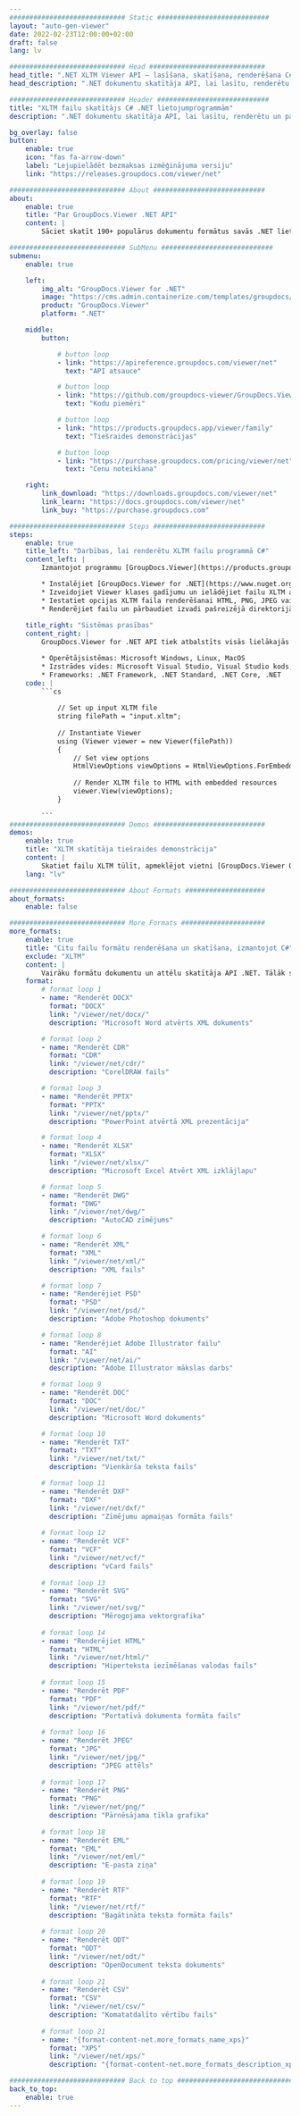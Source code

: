```yaml
---
############################# Static ############################
layout: "auto-gen-viewer"
date: 2022-02-23T12:00:00+02:00
draft: false
lang: lv

############################# Head #############################
head_title: ".NET XLTM Viewer API — lasīšana, skatīšana, renderēšana C# VB.NET"
head_description: ".NET dokumentu skatītāja API, lai lasītu, renderētu un parādītu XLTM jebkura veida C#, ASP.NET, VB.NET un .NET Core lietojumprogrammās."

############################# Header ############################
title: "XLTM failu skatītājs C# .NET lietojumprogrammām" 
description: ".NET dokumentu skatītāja API, lai lasītu, renderētu un parādītu XLTM failu jebkura veida C#, ASP.NET, VB.NET un .NET Core lietojumprogrammās. Skatiet renderētos failus ar patiesu formatējumu un izkārtojumu HTML5, PDF formātā vai kā attēlu, izmantojot dažas koda rindiņas." 

bg_overlay: false
button:
    enable: true
    icon: "fas fa-arrow-down"
    label: "Lejupielādēt bezmaksas izmēģinājuma versiju"
    link: "https://releases.groupdocs.com/viewer/net"

############################# About ############################
about:
    enable: true
    title: "Par GroupDocs.Viewer .NET API" 
    content: |
        Sāciet skatīt 190+ populārus dokumentu formātus savās .NET lietojumprogrammās, izmantojot GroupDocs.Viewer .NET API, pievienojot dažas koda rindiņas. Izstrādātāji var viegli attēlot PDF, tekstapstrādes, Excel izklājlapas, prezentācijas, Visio, Project, Outlook un daudzus citus populārus dokumentu formātus HTML5, attēla vai PDF režīmos. Dokumentu renderēšana ir ātra, identiska oriģinālajam avota failam, un tai nav nepieciešama papildu programmatūras vai citu ārēju bibliotēku instalēšana.

############################# SubMenu ############################
submenu:
    enable: true

    left:
        img_alt: "GroupDocs.Viewer for .NET"
        image: "https://cms.admin.containerize.com/templates/groupdocs/images/product-logos/90x90-noborder/groupdocs-viewer-net.png"
        product: "GroupDocs.Viewer"
        platform: ".NET"

    middle:
        button:

            # button loop
            - link: "https://apireference.groupdocs.com/viewer/net"
              text: "API atsauce"

            # button loop
            - link: "https://github.com/groupdocs-viewer/GroupDocs.Viewer-for-.NET"
              text: "Kodu piemēri"

            # button loop
            - link: "https://products.groupdocs.app/viewer/family"
              text: "Tiešraides demonstrācijas"

            # button loop
            - link: "https://purchase.groupdocs.com/pricing/viewer/net"
              text: "Cenu noteikšana"

    right:
        link_download: "https://downloads.groupdocs.com/viewer/net"
        link_learn: "https://docs.groupdocs.com/viewer/net"
        link_buy: "https://purchase.groupdocs.com"

############################# Steps ############################
steps:
    enable: true
    title_left: "Darbības, lai renderētu XLTM failu programmā C#" 
    content_left: |
        Izmantojot programmu [GroupDocs.Viewer](https://products.groupdocs.com/viewer/net/), varat atveidot XLTM HTML, JPEG, PNG vai PDF formātā, veicot dažas darbības.

        * Instalējiet [GroupDocs.Viewer for .NET](https://www.nuget.org/packages/groupdocs.viewer), izmantojot savu iecienītāko pakotņu pārvaldnieku. 
        * Izveidojiet Viewer klases gadījumu un ielādējiet failu XLTM ar pilnu ceļu. 
        * Iestatiet opcijas XLTM faila renderēšanai HTML, PNG, JPEG vai PDF formātā. 
        * Renderējiet failu un pārbaudiet izvadi pašreizējā direktorijā. 
        
    title_right: "Sistēmas prasības" 
    content_right: |
        GroupDocs.Viewer for .NET API tiek atbalstīts visās lielākajās platformās un operētājsistēmās. Pirms tālāk norādītā koda izpildes, lūdzu, pārliecinieties, vai jūsu sistēmā ir instalēti šādi priekšnosacījumi.

        * Operētājsistēmas: Microsoft Windows, Linux, MacOS 
        * Izstrādes vides: Microsoft Visual Studio, Visual Studio kods, .NET CLI 
        * Frameworks: .NET Framework, .NET Standard, .NET Core, .NET 
    code: |
        ```cs
                        
            // Set up input XLTM file
            string filePath = "input.xltm";
        
            // Instantiate Viewer
            using (Viewer viewer = new Viewer(filePath))
            {
            	// Set view options 
            	HtmlViewOptions viewOptions = HtmlViewOptions.ForEmbeddedResources();
                    
            	// Render XLTM file to HTML with embedded resources
            	viewer.View(viewOptions);
            }
             
        ```
############################# Demos ############################
demos:
    enable: true
    title: "XLTM skatītāja tiešraides demonstrācija"
    content: |
        Skatiet failu XLTM tūlīt, apmeklējot vietni [GroupDocs.Viewer Online Apps](https://products.groupdocs.app/viewer/xltm).
    lang: "lv"

############################# About Formats ####################
about_formats:
    enable: false

############################# More Formats #####################
more_formats:
    enable: true
    title: "Citu failu formātu renderēšana un skatīšana, izmantojot C#"
    exclude: "XLTM"
    content: |
        Vairāku formātu dokumentu un attēlu skatītāja API .NET. Tālāk skatiet dažus populāros failu formātus bez ārējiem skatītājiem.
    format: 
        # format loop 1
        - name: "Renderēt DOCX"
          format: "DOCX"
          link: "/viewer/net/docx/"
          description: "Microsoft Word atvērts XML dokuments" 

        # format loop 2
        - name: "Renderēt CDR" 
          format: "CDR"
          link: "/viewer/net/cdr/"
          description: "CorelDRAW fails" 

        # format loop 3
        - name: "Renderēt PPTX"
          format: "PPTX"
          link: "/viewer/net/pptx/"
          description: "PowerPoint atvērtā XML prezentācija" 

        # format loop 4
        - name: "Renderēt XLSX"
          format: "XLSX"
          link: "/viewer/net/xlsx/"
          description: "Microsoft Excel Atvērt XML izklājlapu" 

        # format loop 5
        - name: "Renderēt DWG"
          format: "DWG"
          link: "/viewer/net/dwg/"
          description: "AutoCAD zīmējums"

        # format loop 6
        - name: "Renderēt XML"
          format: "XML"
          link: "/viewer/net/xml/"
          description: "XML fails"

        # format loop 7
        - name: "Renderējiet PSD"
          format: "PSD"
          link: "/viewer/net/psd/"
          description: "Adobe Photoshop dokuments"

        # format loop 8
        - name: "Renderējiet Adobe Illustrator failu"
          format: "AI"
          link: "/viewer/net/ai/"
          description: "Adobe Illustrator mākslas darbs"

        # format loop 9
        - name: "Renderēt DOC"
          format: "DOC"
          link: "/viewer/net/doc/"
          description: "Microsoft Word dokuments" 

        # format loop 10
        - name: "Renderēt TXT" 
          format: "TXT"
          link: "/viewer/net/txt/"
          description: "Vienkārša teksta fails" 

        # format loop 11
        - name: "Renderēt DXF" 
          format: "DXF"
          link: "/viewer/net/dxf/"
          description: "Zīmējumu apmaiņas formāta fails"  
          
        # format loop 12
        - name: "Renderēt VCF"
          format: "VCF"
          link: "/viewer/net/vcf/"
          description: "vCard fails"  
              
        # format loop 13
        - name: "Renderēt SVG"
          format: "SVG"
          link: "/viewer/net/svg/"
          description: "Mērogojama vektorgrafika" 
          
        # format loop 14
        - name: "Renderējiet HTML"
          format: "HTML"
          link: "/viewer/net/html/"
          description: "Hiperteksta iezīmēšanas valodas fails" 
          
        # format loop 15
        - name: "Renderēt PDF"
          format: "PDF"
          link: "/viewer/net/pdf/"
          description: "Portatīvā dokumenta formāta fails"
          
        # format loop 16
        - name: "Renderēt JPEG"
          format: "JPG"
          link: "/viewer/net/jpg/"
          description: "JPEG attēls"
          
        # format loop 17
        - name: "Renderēt PNG"
          format: "PNG"
          link: "/viewer/net/png/"
          description: "Pārnēsājama tīkla grafika" 
          
        # format loop 18
        - name: "Renderēt EML"
          format: "EML"
          link: "/viewer/net/eml/"
          description: "E-pasta ziņa" 
          
        # format loop 19
        - name: "Renderēt RTF"
          format: "RTF"
          link: "/viewer/net/rtf/"
          description: "Bagātināta teksta formāta fails" 
          
        # format loop 20
        - name: "Renderēt ODT"
          format: "ODT"
          link: "/viewer/net/odt/"
          description: "OpenDocument teksta dokuments" 
          
        # format loop 21
        - name: "Renderēt CSV"
          format: "CSV"
          link: "/viewer/net/csv/"
          description: "Komatatdalīto vērtību fails" 
          
        # format loop 21
        - name: "{format-content-net.more_formats_name_xps}"
          format: "XPS"
          link: "/viewer/net/xps/"
          description: "{format-content-net.more_formats_description_xps}" 

############################# Back to top ###############################
back_to_top:
    enable: true
---
```

